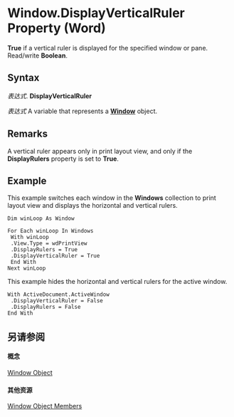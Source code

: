 
# Window.DisplayVerticalRuler Property (Word)

 **True** if a vertical ruler is displayed for the specified window or pane. Read/write **Boolean**.


## Syntax

 _表达式_. **DisplayVerticalRuler**

 _表达式_ A variable that represents a **[Window](d92f83f9-ae44-56c0-4584-7a9359253c6d.md)** object.


## Remarks

A vertical ruler appears only in print layout view, and only if the  **DisplayRulers** property is set to **True**.


## Example

This example switches each window in the  **Windows** collection to print layout view and displays the horizontal and vertical rulers.


```
Dim winLoop As Window 
 
For Each winLoop In Windows 
 With winLoop 
 .View.Type = wdPrintView 
 .DisplayRulers = True 
 .DisplayVerticalRuler = True 
 End With 
Next winLoop
```

This example hides the horizontal and vertical rulers for the active window.




```
With ActiveDocument.ActiveWindow 
 .DisplayVerticalRuler = False 
 .DisplayRulers = False 
End With
```


## 另请参阅


#### 概念


[Window Object](d92f83f9-ae44-56c0-4584-7a9359253c6d.md)
#### 其他资源


[Window Object Members](http://msdn.microsoft.com/library/c0dec747-3695-4f96-ea25-05b6494aad7e%28Office.15%29.aspx)